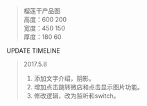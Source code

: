 >榴莲干产品图  
>高度：600 200  
宽度：450 150  
厚度：180 60

UPDATE TIMELINE
>2017.5.8
>
>1. 添加文字介绍，阴影。
>2. 增加点击跳转微店和点击显示图片功能。
>3. 修改逻辑，改为监听和switch。
